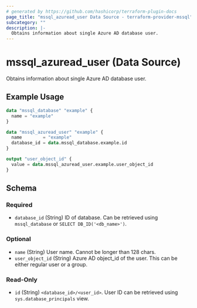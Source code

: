 ```yaml
---
# generated by https://github.com/hashicorp/terraform-plugin-docs
page_title: "mssql_azuread_user Data Source - terraform-provider-mssql"
subcategory: ""
description: |-
  Obtains information about single Azure AD database user.
---
```


# mssql_azuread_user (Data Source)

Obtains information about single Azure AD database user.

## Example Usage

```terraform
data "mssql_database" "example" {
  name = "example"
}

data "mssql_azuread_user" "example" {
  name        = "example"
  database_id = data.mssql_database.example.id
}

output "user_object_id" {
  value = data.mssql_azuread_user.example.user_object_id
}
```

<!-- schema generated by tfplugindocs -->
## Schema

### Required

- `database_id` (String) ID of database. Can be retrieved using `mssql_database` or `SELECT DB_ID('<db_name>')`.

### Optional

- `name` (String) User name. Cannot be longer than 128 chars.
- `user_object_id` (String) Azure AD object_id of the user. This can be either regular user or a group.

### Read-Only

- `id` (String) `<database_id>/<user_id>`. User ID can be retrieved using `sys.database_principals` view.
